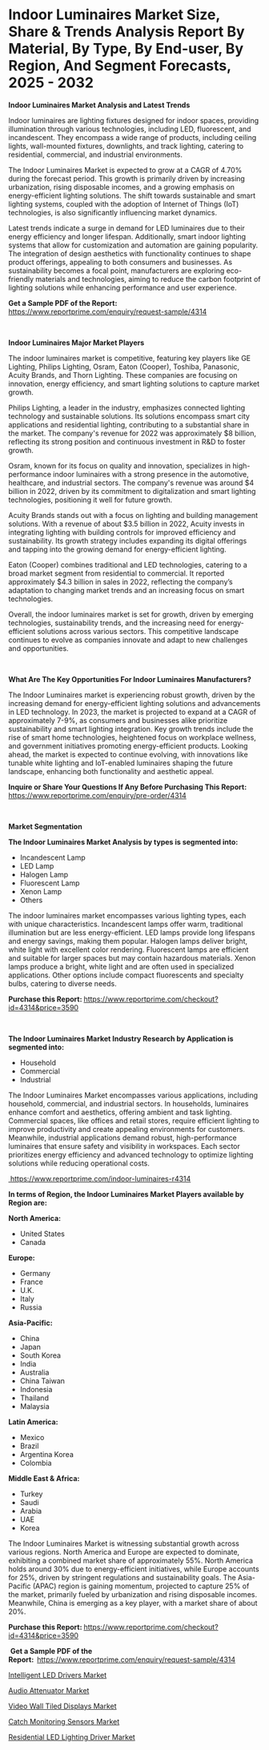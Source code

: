 <p><h1>Indoor Luminaires Market Size, Share & Trends Analysis Report By Material, By Type, By End-user, By Region, And Segment Forecasts, 2025 - 2032</h1></p><p><strong>Indoor Luminaires Market Analysis and Latest Trends</strong></p>
<p><p>Indoor luminaires are lighting fixtures designed for indoor spaces, providing illumination through various technologies, including LED, fluorescent, and incandescent. They encompass a wide range of products, including ceiling lights, wall-mounted fixtures, downlights, and track lighting, catering to residential, commercial, and industrial environments. </p><p>The Indoor Luminaires Market is expected to grow at a CAGR of 4.70% during the forecast period. This growth is primarily driven by increasing urbanization, rising disposable incomes, and a growing emphasis on energy-efficient lighting solutions. The shift towards sustainable and smart lighting systems, coupled with the adoption of Internet of Things (IoT) technologies, is also significantly influencing market dynamics. </p><p>Latest trends indicate a surge in demand for LED luminaires due to their energy efficiency and longer lifespan. Additionally, smart indoor lighting systems that allow for customization and automation are gaining popularity. The integration of design aesthetics with functionality continues to shape product offerings, appealing to both consumers and businesses. As sustainability becomes a focal point, manufacturers are exploring eco-friendly materials and technologies, aiming to reduce the carbon footprint of lighting solutions while enhancing performance and user experience.</p></p>
<p><strong>Get a Sample PDF of the Report:&nbsp;</strong> <a href="https://www.reportprime.com/enquiry/request-sample/4314?utm_campaign=2413&utm_medium=2&utm_source=Github&utm_content=ia&utm_term=19032025&utm_id=indoor-luminaires">https://www.reportprime.com/enquiry/request-sample/4314</a></p>
<p>&nbsp;</p>
<p><strong>Indoor Luminaires Major Market Players</strong></p>
<p><p>The indoor luminaires market is competitive, featuring key players like GE Lighting, Philips Lighting, Osram, Eaton (Cooper), Toshiba, Panasonic, Acuity Brands, and Thorn Lighting. These companies are focusing on innovation, energy efficiency, and smart lighting solutions to capture market growth.</p><p>Philips Lighting, a leader in the industry, emphasizes connected lighting technology and sustainable solutions. Its solutions encompass smart city applications and residential lighting, contributing to a substantial share in the market. The company's revenue for 2022 was approximately $8 billion, reflecting its strong position and continuous investment in R&D to foster growth.</p><p>Osram, known for its focus on quality and innovation, specializes in high-performance indoor luminaires with a strong presence in the automotive, healthcare, and industrial sectors. The company's revenue was around $4 billion in 2022, driven by its commitment to digitalization and smart lighting technologies, positioning it well for future growth.</p><p>Acuity Brands stands out with a focus on lighting and building management solutions. With a revenue of about $3.5 billion in 2022, Acuity invests in integrating lighting with building controls for improved efficiency and sustainability. Its growth strategy includes expanding its digital offerings and tapping into the growing demand for energy-efficient lighting.</p><p>Eaton (Cooper) combines traditional and LED technologies, catering to a broad market segment from residential to commercial. It reported approximately $4.3 billion in sales in 2022, reflecting the company’s adaptation to changing market trends and an increasing focus on smart technologies.</p><p>Overall, the indoor luminaires market is set for growth, driven by emerging technologies, sustainability trends, and the increasing need for energy-efficient solutions across various sectors. This competitive landscape continues to evolve as companies innovate and adapt to new challenges and opportunities.</p></p>
<p>&nbsp;</p>
<p><strong>What Are The Key Opportunities For Indoor Luminaires Manufacturers?</strong></p>
<p><p>The Indoor Luminaires market is experiencing robust growth, driven by the increasing demand for energy-efficient lighting solutions and advancements in LED technology. In 2023, the market is projected to expand at a CAGR of approximately 7-9%, as consumers and businesses alike prioritize sustainability and smart lighting integration. Key growth trends include the rise of smart home technologies, heightened focus on workplace wellness, and government initiatives promoting energy-efficient products. Looking ahead, the market is expected to continue evolving, with innovations like tunable white lighting and IoT-enabled luminaires shaping the future landscape, enhancing both functionality and aesthetic appeal.</p></p>
<p><strong>Inquire or Share Your Questions If Any Before Purchasing This Report:</strong> <a href="https://www.reportprime.com/enquiry/pre-order/4314?utm_campaign=2413&utm_medium=2&utm_source=Github&utm_content=ia&utm_term=19032025&utm_id=indoor-luminaires">https://www.reportprime.com/enquiry/pre-order/4314</a></p>
<p>&nbsp;</p>
<p><strong>Market Segmentation</strong></p>
<p><strong>The Indoor Luminaires Market Analysis by types is segmented into:</strong></p>
<p><ul><li>Incandescent Lamp</li><li>LED Lamp</li><li>Halogen Lamp</li><li>Fluorescent Lamp</li><li>Xenon Lamp</li><li>Others</li></ul></p>
<p><p>The indoor luminaires market encompasses various lighting types, each with unique characteristics. Incandescent lamps offer warm, traditional illumination but are less energy-efficient. LED lamps provide long lifespans and energy savings, making them popular. Halogen lamps deliver bright, white light with excellent color rendering. Fluorescent lamps are efficient and suitable for larger spaces but may contain hazardous materials. Xenon lamps produce a bright, white light and are often used in specialized applications. Other options include compact fluorescents and specialty bulbs, catering to diverse needs.</p></p>
<p><strong>Purchase this Report:&nbsp;</strong><a href="https://www.reportprime.com/checkout?id=4314&price=3590&utm_campaign=2413&utm_medium=2&utm_source=Github&utm_content=ia&utm_term=19032025&utm_id=indoor-luminaires">https://www.reportprime.com/checkout?id=4314&price=3590</a></p>
<p>&nbsp;</p>
<p><strong>The Indoor Luminaires Market Industry Research by Application is segmented into:</strong></p>
<p><ul><li>Household</li><li>Commercial</li><li>Industrial</li></ul></p>
<p><p>The Indoor Luminaires Market encompasses various applications, including household, commercial, and industrial sectors. In households, luminaires enhance comfort and aesthetics, offering ambient and task lighting. Commercial spaces, like offices and retail stores, require efficient lighting to improve productivity and create appealing environments for customers. Meanwhile, industrial applications demand robust, high-performance luminaires that ensure safety and visibility in workspaces. Each sector prioritizes energy efficiency and advanced technology to optimize lighting solutions while reducing operational costs.</p></p>
<p><a href="https://www.reportprime.com/indoor-luminaires-r4314?utm_campaign=2413&utm_medium=2&utm_source=Github&utm_content=ia&utm_term=19032025&utm_id=indoor-luminaires">&nbsp;https://www.reportprime.com/indoor-luminaires-r4314</a></p>
<p><strong>In terms of Region, the Indoor Luminaires Market Players available by Region are:</strong></p>
<p>
    <p> <strong> North America: </strong>
        <ul>
            <li>United States</li>
            <li>Canada</li>
        </ul>
        </p> 
    <p> <strong> Europe: </strong>
        <ul>
            <li>Germany</li>
            <li>France</li>
            <li>U.K.</li>
            <li>Italy</li>
            <li>Russia</li>
        </ul>
        </p> 
    <p> <strong> Asia-Pacific: </strong>
        <ul>
            <li>China</li>
            <li>Japan</li>
            <li>South Korea</li>
            <li>India</li>
            <li>Australia</li>
            <li>China Taiwan</li>
            <li>Indonesia</li>
            <li>Thailand</li>
            <li>Malaysia</li>
        </ul>
        </p> 
    <p> <strong> Latin America: </strong>
        <ul>
            <li>Mexico</li>
            <li>Brazil</li>
            <li>Argentina Korea</li>
            <li>Colombia</li>
        </ul>
        </p> 
    <p> <strong> Middle East & Africa: </strong>
        <ul>
            <li>Turkey</li>
            <li>Saudi</li>
            <li>Arabia</li>
            <li>UAE</li>
            <li>Korea</li>
        </ul>
    </p>
    </p>
<p><p>The Indoor Luminaires Market is witnessing substantial growth across various regions. North America and Europe are expected to dominate, exhibiting a combined market share of approximately 55%. North America holds around 30% due to energy-efficient initiatives, while Europe accounts for 25%, driven by stringent regulations and sustainability goals. The Asia-Pacific (APAC) region is gaining momentum, projected to capture 25% of the market, primarily fueled by urbanization and rising disposable incomes. Meanwhile, China is emerging as a key player, with a market share of about 20%.</p></p>
<p><strong>Purchase this Report: </strong><a href="https://www.reportprime.com/checkout?id=4314&price=3590&utm_campaign=2413&utm_medium=2&utm_source=Github&utm_content=ia&utm_term=19032025&utm_id=indoor-luminaires">https://www.reportprime.com/checkout?id=4314&price=3590</a></p>
<p>&nbsp;<strong>Get a Sample PDF of the Report:&nbsp;&nbsp;</strong><a href="https://www.reportprime.com/enquiry/request-sample/4314?utm_campaign=2413&utm_medium=2&utm_source=Github&utm_content=ia&utm_term=19032025&utm_id=indoor-luminaires">https://www.reportprime.com/enquiry/request-sample/4314</a></p>
<p><strong></strong></p>
<p><p><a href="https://github.com/nicoytabiz7/Market-Research-Report-List-1/blob/main/intelligent-led-drivers-market.md?utm_campaign=2413&utm_medium=2&utm_source=Github&utm_content=ia&utm_term=19032025&utm_id=indoor-luminaires">Intelligent LED Drivers Market</a></p><p><a href="https://github.com/daddskokenk4/Market-Research-Report-List-1/blob/main/audio-attenuator-market.md?utm_campaign=2413&utm_medium=2&utm_source=Github&utm_content=ia&utm_term=19032025&utm_id=indoor-luminaires">Audio Attenuator Market</a></p><p><a href="https://github.com/forttgoddym7/Market-Research-Report-List-1/blob/main/video-wall-tiled-displays-market.md?utm_campaign=2413&utm_medium=2&utm_source=Github&utm_content=ia&utm_term=19032025&utm_id=indoor-luminaires">Video Wall Tiled Displays Market</a></p><p><a href="https://github.com/kabotcaddoub/Market-Research-Report-List-1/blob/main/catch-monitoring-sensors-market.md?utm_campaign=2413&utm_medium=2&utm_source=Github&utm_content=ia&utm_term=19032025&utm_id=indoor-luminaires">Catch Monitoring Sensors Market</a></p><p><a href="https://github.com/kimomeifbnu26/Market-Research-Report-List-1/blob/main/residential-led-lighting-driver-market.md?utm_campaign=2413&utm_medium=2&utm_source=Github&utm_content=ia&utm_term=19032025&utm_id=indoor-luminaires">Residential LED Lighting Driver Market</a></p></p>